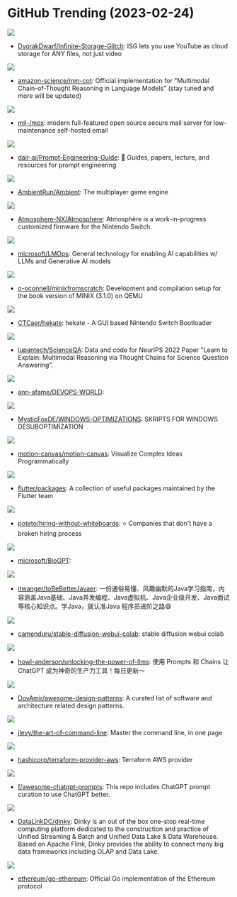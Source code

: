 # GitHub Trending (2023-02-24)

![](https://img.shields.io/badge/Rust-New%202-green?style=flat-square&logo=appveyor)
- [DvorakDwarf/Infinite-Storage-Glitch](https://github.com/DvorakDwarf/Infinite-Storage-Glitch): ISG lets you use YouTube as cloud storage for ANY files, not just video

![](https://img.shields.io/badge/Python-New%20633-green?style=flat-square&logo=appveyor)
- [amazon-science/mm-cot](https://github.com/amazon-science/mm-cot): Official implementation for "Multimodal Chain-of-Thought Reasoning in Language Models" (stay tuned and more will be updated)

![](https://img.shields.io/badge/Go-New%20613-green?style=flat-square&logo=appveyor)
- [mjl-/mox](https://github.com/mjl-/mox): modern full-featured open source secure mail server for low-maintenance self-hosted email

![](https://img.shields.io/badge/Jupyter%20Notebook-New%20983-green?style=flat-square&logo=appveyor)
- [dair-ai/Prompt-Engineering-Guide](https://github.com/dair-ai/Prompt-Engineering-Guide): 🐙 Guides, papers, lecture, and resources for prompt engineering

![](https://img.shields.io/badge/Rust-New%20459-green?style=flat-square&logo=appveyor)
- [AmbientRun/Ambient](https://github.com/AmbientRun/Ambient): The multiplayer game engine

![](https://img.shields.io/badge/C%2B%2B-New%2049-green?style=flat-square&logo=appveyor)
- [Atmosphere-NX/Atmosphere](https://github.com/Atmosphere-NX/Atmosphere): Atmosphère is a work-in-progress customized firmware for the Nintendo Switch.

![](https://img.shields.io/badge/Python-New%2067-green?style=flat-square&logo=appveyor)
- [microsoft/LMOps](https://github.com/microsoft/LMOps): General technology for enabling AI capabilities w/ LLMs and Generative AI models

![](https://img.shields.io/badge/C-New%2027-green?style=flat-square&logo=appveyor)
- [o-oconnell/minixfromscratch](https://github.com/o-oconnell/minixfromscratch): Development and compilation setup for the book version of MINIX (3.1.0) on QEMU

![](https://img.shields.io/badge/C-New%2030-green?style=flat-square&logo=appveyor)
- [CTCaer/hekate](https://github.com/CTCaer/hekate): hekate - A GUI based Nintendo Switch Bootloader

![](https://img.shields.io/badge/Python-New%2025-green?style=flat-square&logo=appveyor)
- [lupantech/ScienceQA](https://github.com/lupantech/ScienceQA): Data and code for NeurIPS 2022 Paper "Learn to Explain: Multimodal Reasoning via Thought Chains for Science Question Answering".

![](https://img.shields.io/badge/none-New%2017-green?style=flat-square&logo=appveyor)
- [ann-afame/DEVOPS-WORLD](https://github.com/ann-afame/DEVOPS-WORLD): 

![](https://img.shields.io/badge/PowerShell-New%2061-green?style=flat-square&logo=appveyor)
- [MysticFoxDE/WINDOWS-OPTIMIZATIONS](https://github.com/MysticFoxDE/WINDOWS-OPTIMIZATIONS): SKRIPTS FOR WINDOWS DESUBOPTIMIZATION

![](https://img.shields.io/badge/TypeScript-New%20525-green?style=flat-square&logo=appveyor)
- [motion-canvas/motion-canvas](https://github.com/motion-canvas/motion-canvas): Visualize Complex Ideas Programmatically

![](https://img.shields.io/badge/Dart-New%2010-green?style=flat-square&logo=appveyor)
- [flutter/packages](https://github.com/flutter/packages): A collection of useful packages maintained by the Flutter team

![](https://img.shields.io/badge/JavaScript-New%2067-green?style=flat-square&logo=appveyor)
- [poteto/hiring-without-whiteboards](https://github.com/poteto/hiring-without-whiteboards): ⭐️ Companies that don't have a broken hiring process

![](https://img.shields.io/badge/Python-New%20142-green?style=flat-square&logo=appveyor)
- [microsoft/BioGPT](https://github.com/microsoft/BioGPT): 

![](https://img.shields.io/badge/Java-New%2040-green?style=flat-square&logo=appveyor)
- [itwanger/toBeBetterJavaer](https://github.com/itwanger/toBeBetterJavaer): 一份通俗易懂、风趣幽默的Java学习指南，内容涵盖Java基础、Java并发编程、Java虚拟机、Java企业级开发、Java面试等核心知识点。学Java，就认准Java 程序员进阶之路😄

![](https://img.shields.io/badge/Jupyter%20Notebook-New%2095-green?style=flat-square&logo=appveyor)
- [camenduru/stable-diffusion-webui-colab](https://github.com/camenduru/stable-diffusion-webui-colab): stable diffusion webui colab

![](https://img.shields.io/badge/none-New%20245-green?style=flat-square&logo=appveyor)
- [howl-anderson/unlocking-the-power-of-llms](https://github.com/howl-anderson/unlocking-the-power-of-llms): 使用 Prompts 和 Chains 让 ChatGPT 成为神奇的生产力工具！每日更新～

![](https://img.shields.io/badge/none-New%20187-green?style=flat-square&logo=appveyor)
- [DovAmir/awesome-design-patterns](https://github.com/DovAmir/awesome-design-patterns): A curated list of software and architecture related design patterns.

![](https://img.shields.io/badge/none-New%20358-green?style=flat-square&logo=appveyor)
- [jlevy/the-art-of-command-line](https://github.com/jlevy/the-art-of-command-line): Master the command line, in one page

![](https://img.shields.io/badge/Go-New%209-green?style=flat-square&logo=appveyor)
- [hashicorp/terraform-provider-aws](https://github.com/hashicorp/terraform-provider-aws): Terraform AWS provider

![](https://img.shields.io/badge/HTML-New%20512-green?style=flat-square&logo=appveyor)
- [f/awesome-chatgpt-prompts](https://github.com/f/awesome-chatgpt-prompts): This repo includes ChatGPT prompt curation to use ChatGPT better.

![](https://img.shields.io/badge/Java-New%209-green?style=flat-square&logo=appveyor)
- [DataLinkDC/dinky](https://github.com/DataLinkDC/dinky): Dinky is an out of the box one-stop real-time computing platform dedicated to the construction and practice of Unified Streaming & Batch and Unified Data Lake & Data Warehouse. Based on Apache Flink, Dinky provides the ability to connect many big data frameworks including OLAP and Data Lake.

![](https://img.shields.io/badge/Go-New%2022-green?style=flat-square&logo=appveyor)
- [ethereum/go-ethereum](https://github.com/ethereum/go-ethereum): Official Go implementation of the Ethereum protocol

